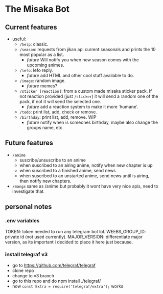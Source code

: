 # The Misaka Bot
## Current features
- useful:
    - ```/help```: classic.
    - ```/season```: requests from jikan api current seasonals and prints the 10 most popular as a list. 
        - *future* Will notify you when new season comes with the upcoming animes.
    - ```/lefo```: lefo reply.
        - *future* add HTML and other cool stuff available to do.
    - ```/image```: random image.
        - *future* memes?
    - ```/sticker [reaction]```: from a custom made misaka sticker pack. If not reaction provided (just ```/sticker```) it will send a random one of the pack, if not it will send the selected one.
        - *future* add a reaction system to make it more 'humane'.
    - ```/todo```: print list, add, check or remove.
    - ```/birthday```: print list, add, remove. WIP
        - *future* notify when is someones birthday, maybe also change the groups name, etc.

## Future features
- ```/anime```
    - suscribe/unsuscribe to an anime
    - when suscribed to an airing anime, notify when new chapter is up
    - when suscribed to a finished anime, send news
    - when suscribed to an unstarted anime, send news until is airing, then notify new chapters.
- ```/manga``` same as /anime but probably it wont have very nice apis, need to investigate that.


## personal notes

### .env variables
TOKEN: token needed to run any telegram bot lol.
WEEBS_GROUP_ID: private id (not used currently).
MAJOR_VERSION: differentiate major version, as its important i decided to place it here just because.

### install telegraf v3

- go to https://github.com/telegraf/telegraf
- clone repo
- change to v3 branch
- go to this repo and do npm install ./telegraf/
- now ```const Extra = require('telegraf/extra');``` works